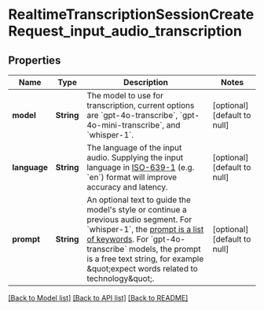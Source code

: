 # RealtimeTranscriptionSessionCreateRequest_input_audio_transcription
## Properties

| Name | Type | Description | Notes |
|------------ | ------------- | ------------- | -------------|
| **model** | **String** | The model to use for transcription, current options are &#x60;gpt-4o-transcribe&#x60;, &#x60;gpt-4o-mini-transcribe&#x60;, and &#x60;whisper-1&#x60;.  | [optional] [default to null] |
| **language** | **String** | The language of the input audio. Supplying the input language in [ISO-639-1](https://en.wikipedia.org/wiki/List_of_ISO_639-1_codes) (e.g. &#x60;en&#x60;) format will improve accuracy and latency.  | [optional] [default to null] |
| **prompt** | **String** | An optional text to guide the model&#39;s style or continue a previous audio segment. For &#x60;whisper-1&#x60;, the [prompt is a list of keywords](/docs/guides/speech-to-text#prompting). For &#x60;gpt-4o-transcribe&#x60; models, the prompt is a free text string, for example \&quot;expect words related to technology\&quot;.  | [optional] [default to null] |

[[Back to Model list]](../README.md#documentation-for-models) [[Back to API list]](../README.md#documentation-for-api-endpoints) [[Back to README]](../README.md)

